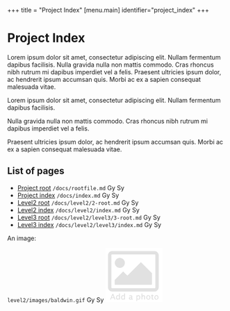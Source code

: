 +++
title = "Project Index"
[menu.main]
identifier="project_index"
+++

# Project Index

Lorem ipsum dolor sit amet, consectetur adipiscing elit. Nullam fermentum dapibus facilisis. Nulla gravida nulla non mattis commodo. Cras rhoncus nibh rutrum mi dapibus imperdiet vel a felis. Praesent ultricies ipsum dolor, ac hendrerit ipsum accumsan quis. Morbi ac ex a sapien consequat malesuada vitae.



Lorem ipsum dolor sit amet, consectetur adipiscing elit. Nullam fermentum dapibus facilisis. 

Nulla gravida nulla non mattis commodo. Cras rhoncus nibh rutrum mi dapibus imperdiet vel a felis. 

Praesent ultricies ipsum dolor, ac hendrerit ipsum accumsan quis. Morbi ac ex a sapien consequat malesuada vitae.


## List of pages


* [Project root](rootfile.md) `/docs/rootfile.md` Gy Sy
* [Project index](index.md) `/docs/index.md` Gy Sy
* [Level2 root](level2/2-root.md) `/docs/level2/2-root.md` Gy Sy
* [Level2 index](level2/index.md) `/docs/level2/index.md` Gy Sy
* [Level3 root](level2/level3/3-root.md) `/docs/level2/level3/3-root.md` Gy Sy
* [Level3 index](level2/level3/index.md) `/docs/level2/level3/index.md` Gy Sy

An image:

`level2/images/baldwin.gif` Gy Sy
![add](level2/images/baldwin.gif)
